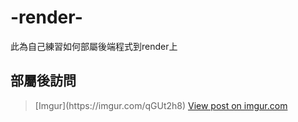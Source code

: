 # -render-
此為自己練習如何部屬後端程式到render上

## 部屬後訪問
<blockquote class="imgur-embed-pub" lang="en" data-id="qGUt2h8">
[Imgur](https://imgur.com/qGUt2h8)  
<a href="https://imgur.com/qGUt2h8">View post on imgur.com</a></blockquote>
